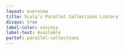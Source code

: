 ```yaml
---
layout: overview
title: Scala's Parallel Collections Library
disqus: true
label-color: success
label-text: Available
partof: parallel-collections
---
```

